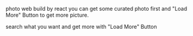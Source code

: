 photo web build by react
you can get some curated photo first and "Load More" Button to get more picture.

search what you want and get more with "Load More" Button
